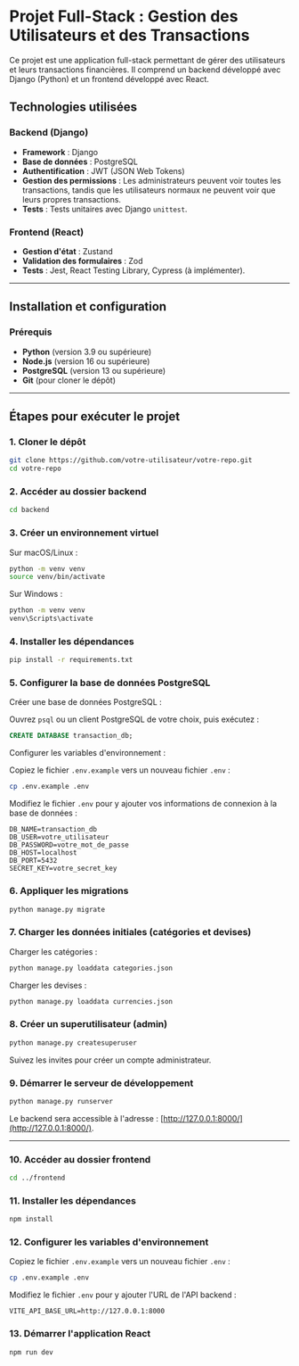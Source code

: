 # Projet Full-Stack : Gestion des Utilisateurs et des Transactions

Ce projet est une application full-stack permettant de gérer des utilisateurs et leurs transactions financières. Il comprend un backend développé avec Django (Python) et un frontend développé avec React.

## Technologies utilisées

### Backend (Django)
- **Framework** : Django
- **Base de données** : PostgreSQL
- **Authentification** : JWT (JSON Web Tokens)
- **Gestion des permissions** : Les administrateurs peuvent voir toutes les transactions, tandis que les utilisateurs normaux ne peuvent voir que leurs propres transactions.
- **Tests** : Tests unitaires avec Django `unittest`.

### Frontend (React)
- **Gestion d'état** : Zustand
- **Validation des formulaires** : Zod
- **Tests** : Jest, React Testing Library, Cypress (à implémenter).

---

## Installation et configuration

### Prérequis

- **Python** (version 3.9 ou supérieure)
- **Node.js** (version 16 ou supérieure)
- **PostgreSQL** (version 13 ou supérieure)
- **Git** (pour cloner le dépôt)

---

## Étapes pour exécuter le projet

### 1. Cloner le dépôt

```bash
git clone https://github.com/votre-utilisateur/votre-repo.git
cd votre-repo
```

### 2. Accéder au dossier backend

```bash
cd backend
```

### 3. Créer un environnement virtuel

Sur macOS/Linux :

```bash
python -m venv venv
source venv/bin/activate
```

Sur Windows :

```bash
python -m venv venv
venv\Scripts\activate
```

### 4. Installer les dépendances

```bash
pip install -r requirements.txt
```

### 5. Configurer la base de données PostgreSQL

Créer une base de données PostgreSQL :

Ouvrez `psql` ou un client PostgreSQL de votre choix, puis exécutez :

```sql
CREATE DATABASE transaction_db;
```

Configurer les variables d'environnement :

Copiez le fichier `.env.example` vers un nouveau fichier `.env` :

```bash
cp .env.example .env
```

Modifiez le fichier `.env` pour y ajouter vos informations de connexion à la base de données :

```env
DB_NAME=transaction_db
DB_USER=votre_utilisateur
DB_PASSWORD=votre_mot_de_passe
DB_HOST=localhost
DB_PORT=5432
SECRET_KEY=votre_secret_key
```

### 6. Appliquer les migrations

```bash
python manage.py migrate
```

### 7. Charger les données initiales (catégories et devises)

Charger les catégories :

```bash
python manage.py loaddata categories.json
```

Charger les devises :

```bash
python manage.py loaddata currencies.json
```

### 8. Créer un superutilisateur (admin)

```bash
python manage.py createsuperuser
```

Suivez les invites pour créer un compte administrateur.

### 9. Démarrer le serveur de développement

```bash
python manage.py runserver
```

Le backend sera accessible à l'adresse : [http://127.0.0.1:8000/](http://127.0.0.1:8000/).

---

### 10. Accéder au dossier frontend

```bash
cd ../frontend
```

### 11. Installer les dépendances

```bash
npm install
```

### 12. Configurer les variables d'environnement

Copiez le fichier `.env.example` vers un nouveau fichier `.env` :

```bash
cp .env.example .env
```

Modifiez le fichier `.env` pour y ajouter l'URL de l'API backend :

```env
VITE_API_BASE_URL=http://127.0.0.1:8000
```

### 13. Démarrer l'application React

```bash
npm run dev
